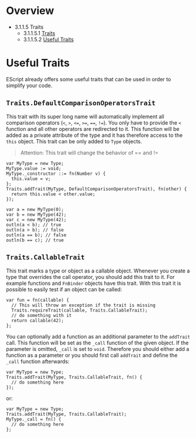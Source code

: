 <!------------------------------------------------------------------------------------------------
This work is licensed under the Creative Commons Attribution-ShareAlike 4.0 International License.
 To view a copy of this license, visit http://creativecommons.org/licenses/by-sa/4.0/.
 Author: Henrik Heine (hheine@mail.uni-paderborn.de)
 PADrend Version 1.0.0
------------------------------------------------------------------------------------------------->
<!---BEGINN_INDEXSECTION--->
<!---Automaticly generated section. Do not edit!!!--->
# Overview
* 3.1.1.5 Traits
    * 3.1.1.5.1 [Traits](../../../../3_Development_Guide/1_EScript/1_EScript_Basics/5_Traits/1_Traits.html)
    * 3.1.1.5.2 [Useful Traits](../../../../3_Development_Guide/1_EScript/1_EScript_Basics/5_Traits/2_Useful_Traits.html)
<!---END_INDEXSECTION--->

# Useful Traits
EScript already offers some useful traits that can be used in order to simplify your code.

## `Traits.DefaultComparisonOperatorsTrait`
This trait with its super long name will automatically implement all comparison operators (`<`, `>`, `<=`, `>=`, `==`, `!=`). You only have to provide the `<` function and all other operators are redirected to it. This function will be added as a private attribute of the type and it has therefore access to the `this` object.
This trait can be only added to `Type` objects.

> Attention: This trait will change the behavior of == and !=

```
var MyType = new Type;
MyType.value := void;
MyType._constructor ::= fn(Number v) {
  this.value = v;
};
Traits.addTrait(MyType, DefaultComparisonOperatorsTrait), fn(other) {
  return this.value < other.value;
});

var a = new MyType(0);
var b = new MyType(42);
var c = new MyType(42);
outln(a < b); // true
outln(a > b); // false
outln(a == b); // false
outln(b == c); // true
```

## `Traits.CallableTrait`
This trait marks a type or object as a callable object. Whenever you create a type that overrides the call operator, you should add this trait to it. For example functions and `FnBinder` objects have this trait. With this trait it is possible to easily test if an object can be called:
```
var fun = fn(callable) {
  // This will throw an exception if the trait is missing
  Traits.requireTrait(callable, Traits.CallableTrait);
  // do something with it
  return callable(42);
};
```

You can optionally add a function as an additional parameter to the `addTrait` call. This function will be set as the `_call` function of the given object. If the parameter is omitted, `_call` is set to `void`. Therefore you should either add a function as a parameter or you should first call `addTrait` and define the `_call` function afterwards:
```
var MyType = new Type;
Traits.addTrait(MyType, Traits.CallableTrait, fn() {
  // do something here
});
```
or:
```
var MyType = new Type;
Traits.addTrait(MyType, Traits.CallableTrait);
MyType._call = fn() {
  // do something here
};
```


